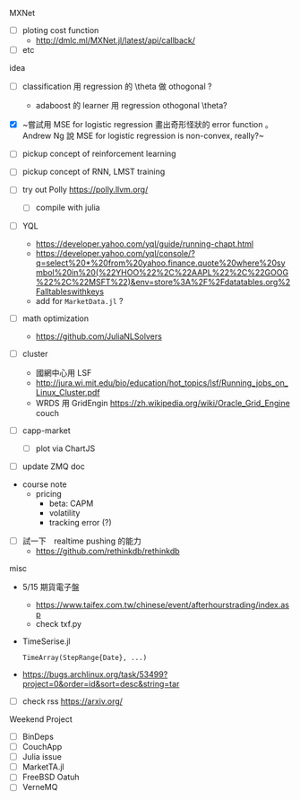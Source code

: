 MXNet
  * [ ] ploting cost function
    * http://dmlc.ml/MXNet.jl/latest/api/callback/
  * [ ] etc

idea
  * [ ] classification 用 regression 的 \theta 做 othogonal ?
      * adaboost 的 learner 用 regression othogonal \theta?
  * [x] ~嘗試用 MSE for logistic regression 畫出奇形怪狀的 error function 。 Andrew Ng 說 MSE for logistic regression is non-convex, really?~

  * [ ] pickup concept of reinforcement learning
   
  * [ ] pickup concept of RNN, LMST training

  * [ ] try out Polly https://polly.llvm.org/
    * [ ] compile with julia
    
  * [ ] YQL 
    * https://developer.yahoo.com/yql/guide/running-chapt.html
    * https://developer.yahoo.com/yql/console/?q=select%20*%20from%20yahoo.finance.quote%20where%20symbol%20in%20(%22YHOO%22%2C%22AAPL%22%2C%22GOOG%22%2C%22MSFT%22)&env=store%3A%2F%2Fdatatables.org%2Falltableswithkeys
    * add for `MarketData.jl` ?
  
  * [ ] math optimization
    * https://github.com/JuliaNLSolvers
    
  * [ ] cluster
    * 國網中心用 LSF
    * http://jura.wi.mit.edu/bio/education/hot_topics/lsf/Running_jobs_on_Linux_Cluster.pdf
    * WRDS 用 GridEngin https://zh.wikipedia.org/wiki/Oracle_Grid_Engine
couch

   * [ ] capp-market
       * [ ] plot via ChartJS
       
   * [ ] update ZMQ doc
       
   * course note
       * pricing
           * beta: CAPM
           * volatility
           * tracking error (?)
           
   * [ ] 試一下　realtime pushing 的能力 
       * https://github.com/rethinkdb/rethinkdb

misc

   * 5/15 期貨電子盤
       * https://www.taifex.com.tw/chinese/event/afterhourstrading/index.asp
       * check txf.py

   * TimeSerise.jl
       ```
       TimeArray(StepRange{Date}, ...)
       ```
       
   * https://bugs.archlinux.org/task/53499?project=0&order=id&sort=desc&string=tar
   
   * [ ] check rss
     https://arxiv.org/

Weekend Project

  * [ ] BinDeps
  * [ ] CouchApp
  * [ ] Julia issue
  * [ ] MarketTA.jl
  * [ ] FreeBSD Oatuh
  * [ ] VerneMQ
